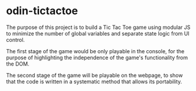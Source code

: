 # odin-tictactoe

The purpose of this project is to build a Tic Tac Toe game using modular JS to minimize the number of global variables and separate state logic from UI control.

The first stage of the game would be only playable in the console, for the purpose of highlighting the independence of the game's functionality from the DOM.

The second stage of the game will be playable on the webpage, to show that the code is written in a systematic method that allows its portability.